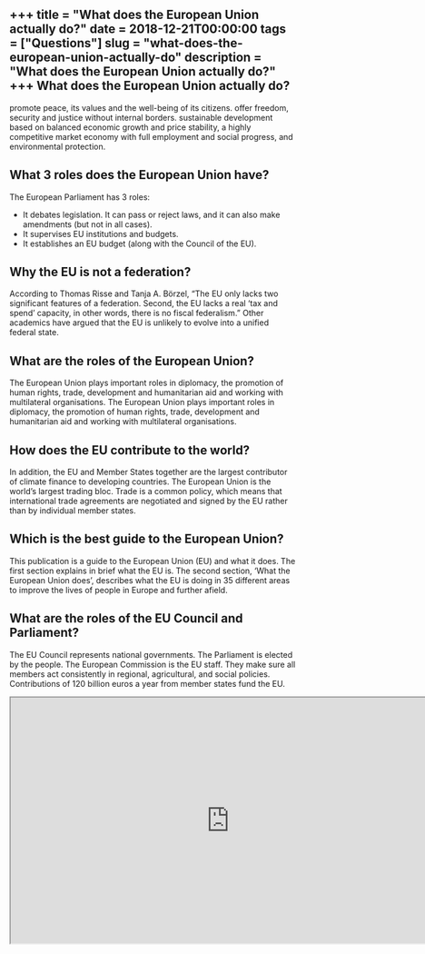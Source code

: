 +++
title = "What does the European Union actually do?"
date = 2018-12-21T00:00:00
tags = ["Questions"]
slug = "what-does-the-european-union-actually-do"
description = "What does the European Union actually do?"
+++
What does the European Union actually do?
-----------------------------------------

promote peace, its values and the well-being of its citizens. offer freedom, security and justice without internal borders. sustainable development based on balanced economic growth and price stability, a highly competitive market economy with full employment and social progress, and environmental protection.

What 3 roles does the European Union have?
------------------------------------------

The European Parliament has 3 roles:

- It debates legislation. It can pass or reject laws, and it can also make amendments (but not in all cases).
- It supervises EU institutions and budgets.
- It establishes an EU budget (along with the Council of the EU).

Why the EU is not a federation?
-------------------------------

According to Thomas Risse and Tanja A. Börzel, “The EU only lacks two significant features of a federation. Second, the EU lacks a real ‘tax and spend’ capacity, in other words, there is no fiscal federalism.” Other academics have argued that the EU is unlikely to evolve into a unified federal state.

What are the roles of the European Union?
-----------------------------------------

The European Union plays important roles in diplomacy, the promotion of human rights, trade, development and humanitarian aid and working with multilateral organisations. The European Union plays important roles in diplomacy, the promotion of human rights, trade, development and humanitarian aid and working with multilateral organisations.

How does the EU contribute to the world?
----------------------------------------

In addition, the EU and Member States together are the largest contributor of climate finance to developing countries. The European Union is the world’s largest trading bloc. Trade is a common policy, which means that international trade agreements are negotiated and signed by the EU rather than by individual member states.

Which is the best guide to the European Union?
----------------------------------------------

This publication is a guide to the European Union (EU) and what it does. The first section explains in brief what the EU is. The second section, ‘What the European Union does’, describes what the EU is doing in 35 different areas to improve the lives of people in Europe and further afield.

What are the roles of the EU Council and Parliament?
----------------------------------------------------

The EU Council represents national governments. The Parliament is elected by the people. The European Commission is the EU staff. They make sure all members act consistently in regional, agricultural, and social policies. Contributions of 120 billion euros a year from member states fund the EU.

<iframe allow="accelerometer; autoplay; clipboard-write; encrypted-media; gyroscope; picture-in-picture" allowfullscreen="" class="__youtube_prefs__  epyt-is-override  no-lazyload" data-no-lazy="1" data-origheight="433" data-origwidth="770" data-skipgform_ajax_framebjll="" height="433" id="_ytid_36384" loading="lazy" src="https://www.youtube.com/embed/9eufLQ3sew0?enablejsapi=1&autoplay=0&cc_load_policy=0&cc_lang_pref=&iv_load_policy=1&loop=0&modestbranding=0&rel=1&fs=1&playsinline=0&autohide=2&theme=dark&color=red&controls=1&" title="YouTube player" width="770"></iframe>